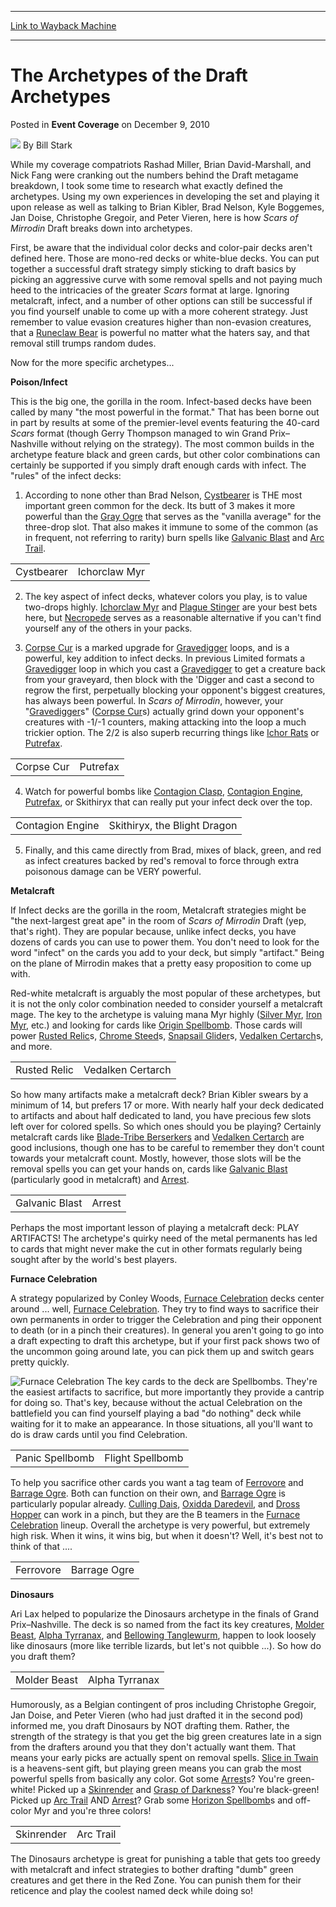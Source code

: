 
---
[Link to Wayback Machine](https://web.archive.org/web/20171031184853/https://magic.wizards.com/en/articles/archive/event-coverage/archetypes-draft-archetypes-2010-12-09)

[_metadata_:author]:- "Bill Stark"
[_metadata_:description]:- "While my coverage compatriots Rashad Miller, Brian David-Marshall, and Nick Fang were cranking out the numbers behind the Draft metagame breakdown, I took some time to research what exactly defined the archetypes. Using my own experiences in developing the set and playing it upon release as well as talking to Brian Kibler, Brad Nelson, Kyle Boggemes, Jan Doise, Christophe Gregoir, and Peter Vieren, here is how Scars of Mirrodin Draft breaks down into archetypes."
[_metadata_:generator]:- "Drupal 7 (http://drupal.org)"
[_metadata_:node]:- "520446"
[_metadata_:publish_date]:- "2010-12-09"
[_metadata_:source]:- "div-main-content"
[_metadata_:title]:- "The Archetypes of the Draft Archetypes"
[_metadata_:wayback_capture_timestamp]:- "2017-10-31 18:48:53"
[_metadata_:wayback_raw_url]:- "https://web.archive.org/web/20171031184853id_/https://magic.wizards.com/en/articles/archive/event-coverage/archetypes-draft-archetypes-2010-12-09"
[_metadata_:wayback_url]:- "https://magic.wizards.com/en/articles/archive/event-coverage/archetypes-draft-archetypes-2010-12-09"
---


The Archetypes of the Draft Archetypes
======================================



 Posted in **Event Coverage**
 on December 9, 2010 






![](https://web.archive.org/web/20171223182353im_/https://magic.wizards.com/sites/mtg/files/styles/auth_small/public/images/person/authorpic_BillStark.jpg?itok=Qv3SSZbe)
By Bill Stark











While my coverage compatriots Rashad Miller, Brian David-Marshall, and Nick Fang were cranking out the numbers behind the Draft metagame breakdown, I took some time to research what exactly defined the archetypes. Using my own experiences in developing the set and playing it upon release as well as talking to Brian Kibler, Brad Nelson, Kyle Boggemes, Jan Doise, Christophe Gregoir, and Peter Vieren, here is how *Scars of Mirrodin* Draft breaks down into archetypes.


First, be aware that the individual color decks and color-pair decks aren't defined here. Those are mono-red decks or white-blue decks. You can put together a successful draft strategy simply sticking to draft basics by picking an aggressive curve with some removal spells and not paying much heed to the intricacies of the greater *Scars* format at large. Ignoring metalcraft, infect, and a number of other options can still be successful if you find yourself unable to come up with a more coherent strategy. Just remember to value evasion creatures higher than non-evasion creatures, that a [Runeclaw Bear](http://gatherer.wizards.com/Pages/Card/Details.aspx?name=Runeclaw+Bear) is powerful no matter what the haters say, and that removal still trumps random dudes.


Now for the more specific archetypes...


**Poison/Infect**


This is the big one, the gorilla in the room. Infect-based decks have been called by many "the most powerful in the format." That has been borne out in part by results at some of the premier-level events featuring the 40-card *Scars* format (though Gerry Thompson managed to win Grand Prix–Nashville without relying on the strategy). The most common builds in the archetype feature black and green cards, but other color combinations can certainly be supported if you simply draft enough cards with infect. The "rules" of the infect decks:


1. According to none other than Brad Nelson, [Cystbearer](http://gatherer.wizards.com/Pages/Card/Details.aspx?name=Cystbearer) is THE most important green common for the deck. Its butt of 3 makes it more powerful than the [Gray Ogre](http://gatherer.wizards.com/Pages/Card/Details.aspx?name=Gray+Ogre) that serves as the "vanilla average" for the three-drop slot. That also makes it immune to some of the common (as in frequent, not referring to rarity) burn spells like [Galvanic Blast](http://gatherer.wizards.com/Pages/Card/Details.aspx?name=Galvanic+Blast) and [Arc Trail](http://gatherer.wizards.com/Pages/Card/Details.aspx?name=Arc+Trail).




|  |  |
| --- | --- |
| Cystbearer | Ichorclaw Myr |

2. The key aspect of infect decks, whatever colors you play, is to value two-drops highly. [Ichorclaw Myr](http://gatherer.wizards.com/Pages/Card/Details.aspx?name=Ichorclaw+Myr) and [Plague Stinger](http://gatherer.wizards.com/Pages/Card/Details.aspx?name=Plague+Stinger) are your best bets here, but [Necropede](http://gatherer.wizards.com/Pages/Card/Details.aspx?name=Necropede) serves as a reasonable alternative if you can't find yourself any of the others in your packs.


3. [Corpse Cur](http://gatherer.wizards.com/Pages/Card/Details.aspx?name=Corpse+Cur) is a marked upgrade for [Gravedigger](http://gatherer.wizards.com/Pages/Card/Details.aspx?name=Gravedigger) loops, and is a powerful, key addition to infect decks. In previous Limited formats a [Gravedigger](http://gatherer.wizards.com/Pages/Card/Details.aspx?name=Gravedigger) loop in which you cast a [Gravedigger](http://gatherer.wizards.com/Pages/Card/Details.aspx?name=Gravedigger) to get a creature back from your graveyard, then block with the 'Digger and cast a second to regrow the first, perpetually blocking your opponent's biggest creatures, has always been powerful. In *Scars of Mirrodin*, however, your "[Gravedigger](http://gatherer.wizards.com/Pages/Card/Details.aspx?name=Gravedigger)s" ([Corpse Cur](http://gatherer.wizards.com/Pages/Card/Details.aspx?name=Corpse+Cur)s) actually grind down your opponent's creatures with -1/-1 counters, making attacking into the loop a much trickier option. The 2/2 is also superb recurring things like [Ichor Rats](http://gatherer.wizards.com/Pages/Card/Details.aspx?name=Ichor+Rats) or [Putrefax](http://gatherer.wizards.com/Pages/Card/Details.aspx?name=Putrefax).




|  |  |
| --- | --- |
| Corpse Cur | Putrefax |

4. Watch for powerful bombs like [Contagion Clasp](http://gatherer.wizards.com/Pages/Card/Details.aspx?name=Contagion+Clasp), [Contagion Engine](http://gatherer.wizards.com/Pages/Card/Details.aspx?name=Contagion+Engine), [Putrefax](http://gatherer.wizards.com/Pages/Card/Details.aspx?name=Putrefax), or Skithiryx that can really put your infect deck over the top.




|  |  |
| --- | --- |
| Contagion Engine | Skithiryx, the Blight Dragon |

5. Finally, and this came directly from Brad, mixes of black, green, and red as infect creatures backed by red's removal to force through extra poisonous damage can be VERY powerful.


**Metalcraft**


If Infect decks are the gorilla in the room, Metalcraft strategies might be "the next-largest great ape" in the room of *Scars of Mirrodin* Draft (yep, that's right). They are popular because, unlike infect decks, you have dozens of cards you can use to power them. You don't need to look for the word "infect" on the cards you add to your deck, but simply "artifact." Being on the plane of Mirrodin makes that a pretty easy proposition to come up with.


Red-white metalcraft is arguably the most popular of these archetypes, but it is not the only color combination needed to consider yourself a metalcraft mage. The key to the archetype is valuing mana Myr highly ([Silver Myr](http://gatherer.wizards.com/Pages/Card/Details.aspx?name=Silver+Myr), [Iron Myr](http://gatherer.wizards.com/Pages/Card/Details.aspx?name=Iron+Myr), etc.) and looking for cards like [Origin Spellbomb](http://gatherer.wizards.com/Pages/Card/Details.aspx?name=Origin+Spellbomb). Those cards will power [Rusted Relic](http://gatherer.wizards.com/Pages/Card/Details.aspx?name=Rusted+Relic)s, [Chrome Steed](http://gatherer.wizards.com/Pages/Card/Details.aspx?name=Chrome+Steed)s, [Snapsail Glider](http://gatherer.wizards.com/Pages/Card/Details.aspx?name=Snapsail+Glider)s, [Vedalken Certarch](http://gatherer.wizards.com/Pages/Card/Details.aspx?name=Vedalken+Certarch)s, and more.




|  |  |
| --- | --- |
| Rusted Relic | Vedalken Certarch |

So how many artifacts make a metalcraft deck? Brian Kibler swears by a minimum of 14, but prefers 17 or more. With nearly half your deck dedicated to artifacts and about half dedicated to land, you have precious few slots left over for colored spells. So which ones should you be playing? Certainly metalcraft cards like [Blade-Tribe Berserkers](http://gatherer.wizards.com/Pages/Card/Details.aspx?name=Blade-Tribe+Berserkers) and [Vedalken Certarch](http://gatherer.wizards.com/Pages/Card/Details.aspx?name=Vedalken+Certarch) are good inclusions, though one has to be careful to remember they don't count towards your metalcraft count. Mostly, however, those slots will be the removal spells you can get your hands on, cards like [Galvanic Blast](http://gatherer.wizards.com/Pages/Card/Details.aspx?name=Galvanic+Blast) (particularly good in metalcraft) and [Arrest](http://gatherer.wizards.com/Pages/Card/Details.aspx?name=Arrest).




|  |  |
| --- | --- |
| Galvanic Blast | Arrest |

Perhaps the most important lesson of playing a metalcraft deck: PLAY ARTIFACTS! The archetype's quirky need of the metal permanents has led to cards that might never make the cut in other formats regularly being sought after by the world's best players.


**Furnace Celebration**


A strategy popularized by Conley Woods, [Furnace Celebration](http://gatherer.wizards.com/Pages/Card/Details.aspx?name=Furnace+Celebration) decks center around ... well, [Furnace Celebration](http://gatherer.wizards.com/Pages/Card/Details.aspx?name=Furnace+Celebration). They try to find ways to sacrifice their own permanents in order to trigger the Celebration and ping their opponent to death (or in a pinch their creatures). In general you aren't going to go into a draft expecting to draft this archetype, but if your first pack shows two of the uncommon going around late, you can pick them up and switch gears pretty quickly.


![Furnace Celebration](http://gatherer.wizards.com/Handlers/Image.ashx?type=card&name=Furnace+Celebration)
The key cards to the deck are Spellbombs. They're the easiest artifacts to sacrifice, but more importantly they provide a cantrip for doing so. That's key, because without the actual Celebration on the battlefield you can find yourself playing a bad "do nothing" deck while waiting for it to make an appearance. In those situations, all you'll want to do is draw cards until you find Celebration.




|  |  |
| --- | --- |
| Panic Spellbomb | Flight Spellbomb |

To help you sacrifice other cards you want a tag team of [Ferrovore](http://gatherer.wizards.com/Pages/Card/Details.aspx?name=Ferrovore) and [Barrage Ogre](http://gatherer.wizards.com/Pages/Card/Details.aspx?name=Barrage+Ogre). Both can function on their own, and [Barrage Ogre](http://gatherer.wizards.com/Pages/Card/Details.aspx?name=Barrage+Ogre) is particularly popular already. [Culling Dais](http://gatherer.wizards.com/Pages/Card/Details.aspx?name=Culling+Dais), [Oxidda Daredevil](http://gatherer.wizards.com/Pages/Card/Details.aspx?name=Oxidda+Daredevil), and [Dross Hopper](http://gatherer.wizards.com/Pages/Card/Details.aspx?name=Dross+Hopper) can work in a pinch, but they are the B teamers in the [Furnace Celebration](http://gatherer.wizards.com/Pages/Card/Details.aspx?name=Furnace+Celebration) lineup. Overall the archetype is very powerful, but extremely high risk. When it wins, it wins big, but when it doesn't? Well, it's best not to think of that ....




|  |  |
| --- | --- |
| Ferrovore | Barrage Ogre |

**Dinosaurs**


Ari Lax helped to popularize the Dinosaurs archetype in the finals of Grand Prix–Nashville. The deck is so named from the fact its key creatures, [Molder Beast](http://gatherer.wizards.com/Pages/Card/Details.aspx?name=Molder+Beast), [Alpha Tyrranax](http://gatherer.wizards.com/Pages/Card/Details.aspx?name=Alpha+Tyrranax), and [Bellowing Tanglewurm](http://gatherer.wizards.com/Pages/Card/Details.aspx?name=Bellowing+Tanglewurm), happen to look loosely like dinosaurs (more like terrible lizards, but let's not quibble ...). So how do you draft them?




|  |  |
| --- | --- |
| Molder Beast | Alpha Tyrranax |

Humorously, as a Belgian contingent of pros including Christophe Gregoir, Jan Doise, and Peter Vieren (who had just drafted it in the second pod) informed me, you draft Dinosaurs by NOT drafting them. Rather, the strength of the strategy is that you get the big green creatures late in a sign from the drafters around you that they don't actually want them. That means your early picks are actually spent on removal spells. [Slice in Twain](http://gatherer.wizards.com/Pages/Card/Details.aspx?name=Slice+in+Twain) is a heavens-sent gift, but playing green means you can grab the most powerful spells from basically any color. Got some [Arrest](http://gatherer.wizards.com/Pages/Card/Details.aspx?name=Arrest)s? You're green-white! Picked up a [Skinrender](http://gatherer.wizards.com/Pages/Card/Details.aspx?name=Skinrender) and [Grasp of Darkness](http://gatherer.wizards.com/Pages/Card/Details.aspx?name=Grasp+of+Darkness)? You're black-green! Picked up [Arc Trail](http://gatherer.wizards.com/Pages/Card/Details.aspx?name=Arc+Trail) AND [Arrest](http://gatherer.wizards.com/Pages/Card/Details.aspx?name=Arrest)? Grab some [Horizon Spellbomb](http://gatherer.wizards.com/Pages/Card/Details.aspx?name=Horizon+Spellbomb)s and off-color Myr and you're three colors!




|  |  |
| --- | --- |
| Skinrender | Arc Trail |

The Dinosaurs archetype is great for punishing a table that gets too greedy with metalcraft and infect strategies to bother drafting "dumb" green creatures and get there in the Red Zone. You can punish them for their reticence and play the coolest named deck while doing so!







